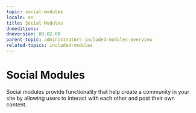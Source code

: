 ```yaml
---
topic: social-modules
locale: en
title: Social Modules
dnneditions: 
dnnversion: 09.02.00
parent-topic: administrators-included-modules-overview
related-topics: included-modules
---
```


# Social Modules

Social modules provide functionality that help create a community in your site by allowing users to interact with each other and post their own content.